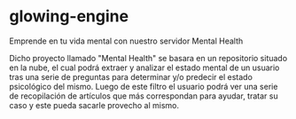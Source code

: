 # glowing-engine
Emprende en tu vida mental con nuestro servidor Mental Health

Dicho proyecto llamado "Mental Health" se basara en un repositorio situado en la nube, el cual podrá extraer y analizar el estado mental de un usuario tras una serie de preguntas para determinar y/o predecir el estado psicológico del mismo. Luego de este filtro el usuario podrá ver una serie de recopilación de artículos que más correspondan para ayudar, tratar su caso y este pueda sacarle provecho al mismo.
